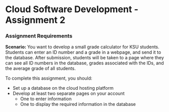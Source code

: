 # Cloud Software Development - Assignment 2

### Assignment Requirements

**Scenario:** You want to develop a small grade calculator for KSU students. Students can enter an ID number and a grade in a webpage, and send it to the database. After submission, students will be taken to a page where they can see all ID numbers in the database, grades associated with the IDs, and the average grade of all students.

To complete this assignment, you should:

* Set up a database on the cloud hosting platform
* Develop at least two separate pages on your account
  * One to enter information
  * One to display the required information in the database
